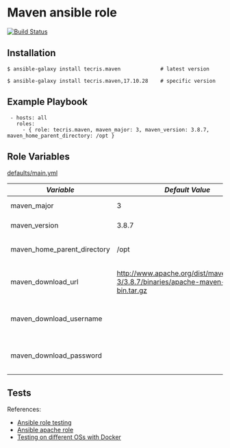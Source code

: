 # Maven ansible role


[![Build Status](https://app.travis-ci.com/tecris/ansible-maven.svg?branch=master)](https://app.travis-ci.com/tecris/ansible-maven)



Installation
------------

 `$ ansible-galaxy install tecris.maven             # latest version`
 
 `$ ansible-galaxy install tecris.maven,17.10.28    # specific version`

Example Playbook
----------------
```
 - hosts: all
   roles:
     - { role: tecris.maven, maven_major: 3, maven_version: 3.8.7, maven_home_parent_directory: /opt }
```

Role Variables
--------------

[defaults/main.yml](defaults/main.yml)

|*Variable*  | *Default Value* |*Description* |
| --- | --- | --- |
| maven_major | 3 | MAJOR [version](http://semver.org/) |
| maven_version | 3.8.7 | Version number|
| maven_home_parent_directory | /opt | MAVEN_HOME parent directory|
| maven_download_url |http://www.apache.org/dist/maven/maven-3/3.8.7/binaries/apache-maven-3.8.7-bin.tar.gz| If using mirror/proxy (see ansible [get_url](http://docs.ansible.com/ansible/latest/get_url_module.html)) |
|maven_download_username||see ansible [get_url](http://docs.ansible.com/ansible/latest/get_url_module.html) url_username option|
|maven_download_password||see ansible [get_url](http://docs.ansible.com/ansible/latest/get_url_module.html) url_password option|


Tests
-----
References:
 - [Ansible role testing](http://www.jeffgeerling.com/blog/testing-ansible-roles-travis-ci-github)
 - [Ansible apache role](https://github.com/geerlingguy/ansible-role-apache)
 - [Testing on different OSs with Docker](https://www.jeffgeerling.com/blog/2016/how-i-test-ansible-configuration-on-7-different-oses-docker)
